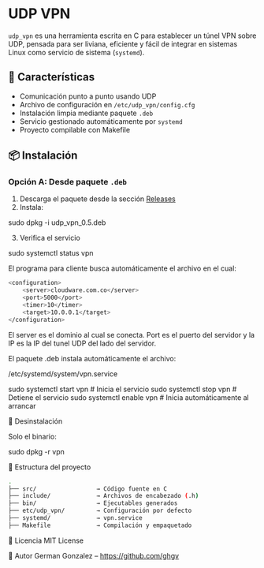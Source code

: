 # UDP VPN

`udp_vpn` es una herramienta escrita en C para establecer un túnel VPN sobre UDP, pensada para ser liviana, eficiente y fácil de integrar en sistemas Linux como servicio de sistema (`systemd`).

## 🚀 Características

- Comunicación punto a punto usando UDP
- Archivo de configuración en `/etc/udp_vpn/config.cfg`
- Instalación limpia mediante paquete `.deb`
- Servicio gestionado automáticamente por `systemd`
- Proyecto compilable con Makefile

## 📦 Instalación

### Opción A: Desde paquete `.deb`

1. Descarga el paquete desde la sección [Releases](https://github.com/ghgv/udp_vpn/releases)
2. Instala:


sudo dpkg -i udp_vpn_0.5.deb

3. Verifica el servicio

sudo systemctl status vpn

El programa para cliente busca automáticamente el archivo en el cual:
```bash
<configuration>
	<server>cloudware.com.co</server>
	<port>5000</port>
	<timer>10</timer>
	<target>10.0.0.1</target>
</configuration>
```

El server es el dominio al cual se conecta. Port es el puerto del servidor y la IP es la IP del tunel UDP del lado del servidor.


El paquete .deb instala automáticamente el archivo:

/etc/systemd/system/vpn.service

sudo systemctl start vpn       # Inicia el servicio
sudo systemctl stop vpn        # Detiene el servicio
sudo systemctl enable vpn      # Inicia automáticamente al arrancar

🧹 Desinstalación

Solo el binario:

sudo dpkg -r vpn

📁 Estructura del proyecto
```bash
.
├── src/                 → Código fuente en C
├── include/             → Archivos de encabezado (.h)
├── bin/                 → Ejecutables generados
├── etc/udp_vpn/         → Configuración por defecto
├── systemd/             → vpn.service
├── Makefile             → Compilación y empaquetado
```
📄 Licencia
MIT License

🤝 Autor
German Gonzalez – https://github.com/ghgv